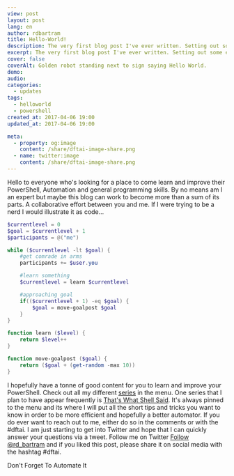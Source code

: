 ```yaml
---
view: post
layout: post
lang: en
author: rdbartram
title: Hello-World!
description: The very first blog post I've ever written. Setting out some expectations for the future and of course, a bit of PowerShell.
excerpt: The very first blog post I've ever written. Setting out some expectations for the future and of course, a bit of PowerShell.
cover: false
coverAlt: Golden robot standing next to sign saying Hello World.
demo:
audio:
categories:
  - updates
tags:
  - helloworld
  - powershell
created_at: 2017-04-06 19:00
updated_at: 2017-04-06 19:00

meta:
  - property: og:image
    content: /share/dftai-image-share.png
  - name: twitter:image
    content: /share/dftai-image-share.png
---
```


Hello to everyone who's looking for a place to come learn and improve their PowerShell, Automation and general programming skills.
By no means am I an expert but maybe this blog can work to become more than a sum of its parts. A collaborative effort between you and me.
If I were trying to be a nerd I would illustrate it as code...

```powershell
$currentlevel = 0
$goal = $currentlevel + 1
$participants = @("me")

while ($currentlevel -lt $goal) {
    #get comrade in arms
    participants += $user.you

    #learn something
    $currentlevel = learn $currentlevel

    #approaching goal
    if(($currentlevel + 1) -eq $goal) {
        $goal = move-goalpost $goal
    }
}

function learn ($level) {
    return $level++
}

function move-goalpost ($goal) {
    return ($goal + (get-random -max 10))
}
```

I hopefully have a tonne of good content for you to learn and improve your PowerShell. Check out all my different [series](http://www.dftai.ch/category) in the menu. One series that I plan to have appear frequently is [That's What Shell Said](http://www.dftai.ch/twss/). It's always pinned to the menu and its where I will put all the short tips and tricks you want to know in order to be more efficient and hopefully a better automator. If you do ever want to reach out to me, either do so in the comments or with the #dftai. I am just starting to get into Twitter and hope that I can quickly answer your questions via a tweet. Follow me on Twitter [Follow @rd_bartram](https://twitter.com/rd_bartram) and if you liked this post, please share it on social media with the hashtag #dftai.

Don't Forget To Automate It
